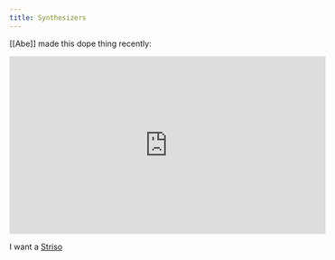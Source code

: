 ```yaml
---
title: Synthesizers
---
```


[[Abe]] made this dope thing recently:

<iframe width="560" height="315" src="https://www.youtube.com/embed/-kCxNmH4PJ8" title="YouTube video player" frameborder="0" allow="accelerometer; autoplay; clipboard-write; encrypted-media; gyroscope; picture-in-picture" allowfullscreen></iframe>

I want a [Striso](https://www.striso.org)

